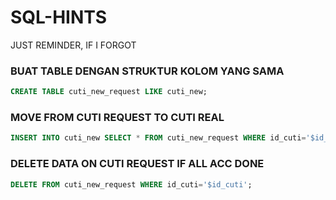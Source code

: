 # SQL-HINTS
JUST REMINDER, IF I FORGOT


### BUAT TABLE DENGAN STRUKTUR KOLOM YANG SAMA
```sql
CREATE TABLE cuti_new_request LIKE cuti_new;
```


### MOVE FROM CUTI REQUEST TO CUTI REAL
```sql
INSERT INTO cuti_new SELECT * FROM cuti_new_request WHERE id_cuti='$id_cuti';
```

### DELETE DATA ON CUTI REQUEST IF ALL ACC DONE
```sql
DELETE FROM cuti_new_request WHERE id_cuti='$id_cuti';
```
